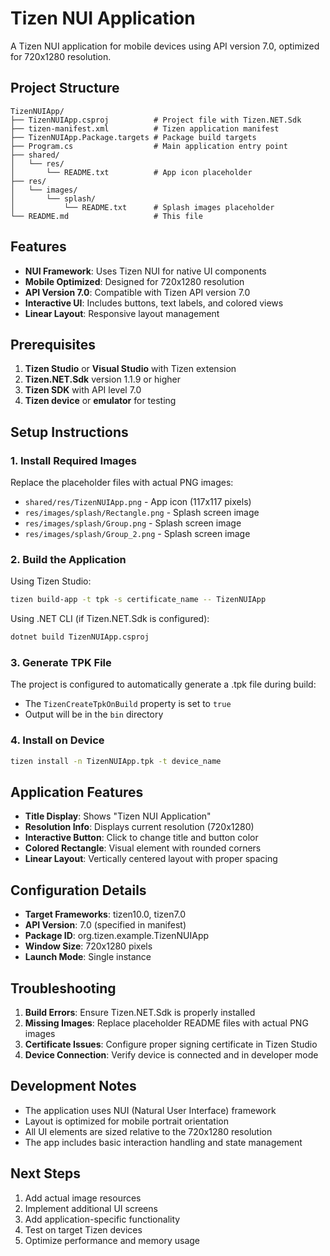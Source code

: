 # Tizen NUI Application

A Tizen NUI application for mobile devices using API version 7.0, optimized for 720x1280 resolution.

## Project Structure

```
TizenNUIApp/
├── TizenNUIApp.csproj          # Project file with Tizen.NET.Sdk
├── tizen-manifest.xml          # Tizen application manifest
├── TizenNUIApp.Package.targets # Package build targets
├── Program.cs                  # Main application entry point
├── shared/
│   └── res/
│       └── README.txt          # App icon placeholder
├── res/
│   └── images/
│       └── splash/
│           └── README.txt      # Splash images placeholder
└── README.md                   # This file
```

## Features

- **NUI Framework**: Uses Tizen NUI for native UI components
- **Mobile Optimized**: Designed for 720x1280 resolution
- **API Version 7.0**: Compatible with Tizen API version 7.0
- **Interactive UI**: Includes buttons, text labels, and colored views
- **Linear Layout**: Responsive layout management

## Prerequisites

1. **Tizen Studio** or **Visual Studio** with Tizen extension
2. **Tizen.NET.Sdk** version 1.1.9 or higher
3. **Tizen SDK** with API level 7.0
4. **Tizen device** or **emulator** for testing

## Setup Instructions

### 1. Install Required Images

Replace the placeholder files with actual PNG images:

- `shared/res/TizenNUIApp.png` - App icon (117x117 pixels)
- `res/images/splash/Rectangle.png` - Splash screen image
- `res/images/splash/Group.png` - Splash screen image
- `res/images/splash/Group_2.png` - Splash screen image

### 2. Build the Application

Using Tizen Studio:
```bash
tizen build-app -t tpk -s certificate_name -- TizenNUIApp
```

Using .NET CLI (if Tizen.NET.Sdk is configured):
```bash
dotnet build TizenNUIApp.csproj
```

### 3. Generate TPK File

The project is configured to automatically generate a .tpk file during build:
- The `TizenCreateTpkOnBuild` property is set to `true`
- Output will be in the `bin` directory

### 4. Install on Device

```bash
tizen install -n TizenNUIApp.tpk -t device_name
```

## Application Features

- **Title Display**: Shows "Tizen NUI Application"
- **Resolution Info**: Displays current resolution (720x1280)
- **Interactive Button**: Click to change title and button color
- **Colored Rectangle**: Visual element with rounded corners
- **Linear Layout**: Vertically centered layout with proper spacing

## Configuration Details

- **Target Frameworks**: tizen10.0, tizen7.0
- **API Version**: 7.0 (specified in manifest)
- **Package ID**: org.tizen.example.TizenNUIApp
- **Window Size**: 720x1280 pixels
- **Launch Mode**: Single instance

## Troubleshooting

1. **Build Errors**: Ensure Tizen.NET.Sdk is properly installed
2. **Missing Images**: Replace placeholder README files with actual PNG images
3. **Certificate Issues**: Configure proper signing certificate in Tizen Studio
4. **Device Connection**: Verify device is connected and in developer mode

## Development Notes

- The application uses NUI (Natural User Interface) framework
- Layout is optimized for mobile portrait orientation
- All UI elements are sized relative to the 720x1280 resolution
- The app includes basic interaction handling and state management

## Next Steps

1. Add actual image resources
2. Implement additional UI screens
3. Add application-specific functionality
4. Test on target Tizen devices
5. Optimize performance and memory usage
